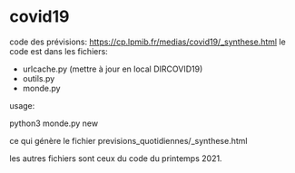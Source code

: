 # covid19
code des prévisions: https://cp.lpmib.fr/medias/covid19/_synthese.html
le code est dans les fichiers:

- urlcache.py (mettre à jour en local DIRCOVID19)
- outils.py
- monde.py

usage:

python3 monde.py new

ce qui génère le fichier previsions_quotidiennes/_synthese.html

les autres fichiers sont ceux du code du printemps 2021.
